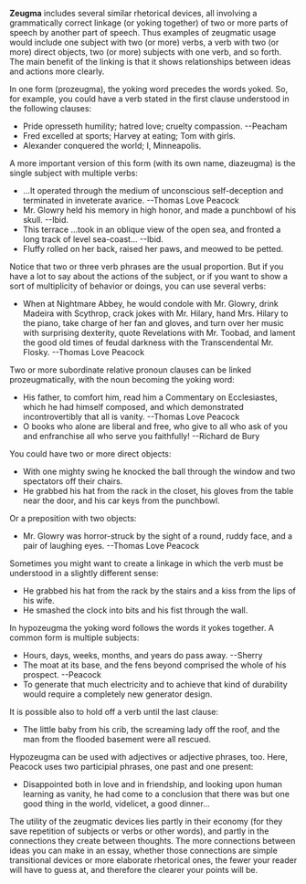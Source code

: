 **Zeugma** includes several similar rhetorical devices, all involving a grammatically correct linkage (or yoking together) of two or more parts of speech by another part of speech. Thus examples of zeugmatic usage would include one subject with two (or more) verbs, a verb with two (or more) direct objects, two (or more) subjects with one verb, and so forth. The main benefit of the linking is that it shows relationships between ideas and actions more clearly.

In one form (prozeugma), the yoking word precedes the words yoked. So, for example, you could have a verb stated in the first clause understood in the following clauses:

 - Pride opresseth humility; hatred love; cruelty compassion. --Peacham
 - Fred excelled at sports; Harvey at eating; Tom with girls.
 - Alexander conquered the world; I, Minneapolis.

A more important version of this form (with its own name, diazeugma) is the single subject with multiple verbs:

 - ...It operated through the medium of unconscious self-deception and terminated in inveterate avarice. --Thomas Love Peacock
 - Mr. Glowry held his memory in high honor, and made a punchbowl of his skull. --Ibid.
 - This terrace ...took in an oblique view of the open sea, and fronted a long track of level sea-coast... --Ibid.
 - Fluffy rolled on her back, raised her paws, and meowed to be petted.

Notice that two or three verb phrases are the usual proportion. But if you have a lot to say about the actions of the subject, or if you want to show a sort of multiplicity of behavior or doings, you can use several verbs:

 - When at Nightmare Abbey, he would condole with Mr. Glowry, drink Madeira with Scythrop, crack jokes with Mr. Hilary, hand Mrs. Hilary to the piano, take charge of her fan and gloves, and turn over her music with surprising dexterity, quote Revelations with Mr. Toobad, and lament the good old times of feudal darkness with the Transcendental Mr. Flosky. --Thomas Love Peacock

Two or more subordinate relative pronoun clauses can be linked prozeugmatically, with the noun becoming the yoking word:

 - His father, to comfort him, read him a Commentary on Ecclesiastes, which he had himself composed, and which demonstrated incontrovertibly that all is vanity. --Thomas Love Peacock
 - O books who alone are liberal and free, who give to all who ask of you and enfranchise all who serve you faithfully! --Richard de Bury

You could have two or more direct objects:

 - With one mighty swing he knocked the ball through the window and two spectators off their chairs.
 - He grabbed his hat from the rack in the closet, his gloves from the table near the door, and his car keys from the punchbowl.

Or a preposition with two objects:

 - Mr. Glowry was horror-struck by the sight of a round, ruddy face, and a pair of laughing eyes. --Thomas Love Peacock

Sometimes you might want to create a linkage in which the verb must be understood in a slightly different sense:

 - He grabbed his hat from the rack by the stairs and a kiss from the lips of his wife.
 - He smashed the clock into bits and his fist through the wall.

In hypozeugma the yoking word follows the words it yokes together. A common form is multiple subjects:

 - Hours, days, weeks, months, and years do pass away. --Sherry
 - The moat at its base, and the fens beyond comprised the whole of his prospect. --Peacock
 - To generate that much electricity and to achieve that kind of durability would require a completely new generator design.

It is possible also to hold off a verb until the last clause:

 - The little baby from his crib, the screaming lady off the roof, and the man from the flooded basement were all rescued.

Hypozeugma can be used with adjectives or adjective phrases, too. Here, Peacock uses two participial phrases, one past and one present:

 - Disappointed both in love and in friendship, and looking upon human learning as vanity, he had come to a conclusion that there was but one good thing in the world, videlicet, a good dinner...

The utility of the zeugmatic devices lies partly in their economy (for they save repetition of subjects or verbs or other words), and partly in the connections they create between thoughts. The more connections between ideas you can make in an essay, whether those connections are simple transitional devices or more elaborate rhetorical ones, the fewer your reader will have to guess at, and therefore the clearer your points will be.